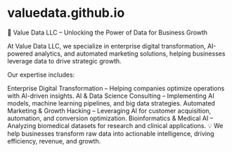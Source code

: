 # valuedata.github.io

📌 Value Data LLC – Unlocking the Power of Data for Business Growth

At Value Data LLC, we specialize in enterprise digital transformation, AI-powered analytics, and automated marketing solutions, helping businesses leverage data to drive strategic growth.

Our expertise includes:

Enterprise Digital Transformation – Helping companies optimize operations with AI-driven insights. 
AI & Data Science Consulting – Implementing AI models, machine learning pipelines, and big data strategies. 
Automated Marketing & Growth Hacking – Leveraging AI for customer acquisition, automation, and conversion optimization. 
Bioinformatics & Medical AI – Analyzing biomedical datasets for research and clinical applications. 💡 We help businesses transform raw data into actionable intelligence, driving efficiency, revenue, and growth.
